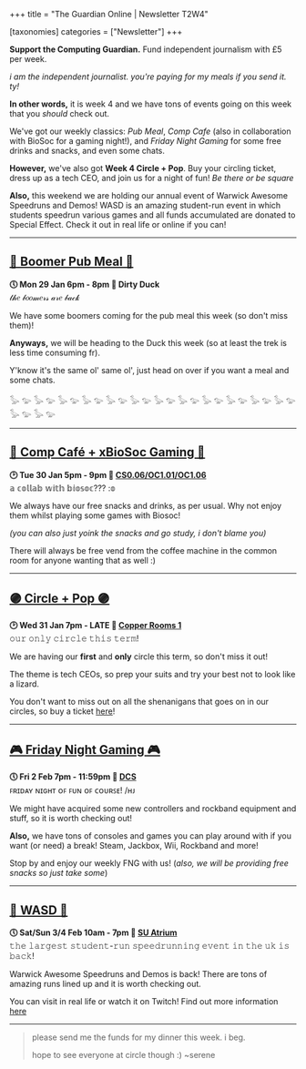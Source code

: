 +++
title = "The Guardian Online | Newsletter T2W4"


[taxonomies]
categories = ["Newsletter"]
+++

**Support the Computing Guardian.** Fund independent journalism with £5 per week.

<!-- more -->

*i am the independent journalist. you're paying for my meals if you send it. ty!*

**In other words,** it is week 4 and we have tons of events going on this week that you *should* check out. 

We've got our weekly classics: *Pub Meal*, *Comp Cafe* (also in collaboration with BioSoc for a gaming night!), and *Friday Night Gaming* for some free drinks and snacks, and even some chats.

**However,** we've also got **Week 4 Circle + Pop**. Buy your circling ticket, dress up as a tech CEO, and join us for a night of fun! *Be there or be square*

**Also,** this weekend we are holding our annual event of Warwick Awesome Speedruns and Demos! WASD is an amazing student-run event in which students speedrun various games and all funds accumulated are donated to Special Effect. Check it out in real life or online if you can!
***

## **[🍔 Boomer Pub Meal 🍔](https://uwcs.co.uk/events/t2/w4/pub/)**
**🕔 Mon 29 Jan 6pm - 8pm  📍 Dirty Duck**  
𝓉𝒽𝑒 𝒷𝑜𝑜𝓂𝑒𝓇𝓈 𝒶𝓇𝑒 𝒷𝒶𝒸𝓀

We have some boomers coming for the pub meal this week (so don't miss them)!

**Anyways,** we will be heading to the Duck this week (so at least the trek is less time consuming fr). 

Y'know it's the same ol' same ol', just head on over if you want a meal and some chats.

𓅭 𓅰 𓅭 𓅰 𓅭 𓅰 𓅭 𓅰 𓅭 𓅰 𓅭 𓅰 𓅭 𓅰 𓅭 𓅰 𓅭 𓅰 𓅭 𓅰 𓅭 𓅰 𓅭 𓅰 𓅭 𓅰 𓅭 𓅰 
***

## **[🍰 Comp Café + xBioSoc Gaming 🍰](https://uwcs.co.uk/events/t2/w4/compcafe/)**
**🕑 Tue 30 Jan 5pm - 9pm  📍 [CS0.06/OC1.01/OC1.06](https://campus.warwick.ac.uk//search/623c888a421e6f5928c0d038)**  
𝕒 𝕔𝕠𝕝𝕝𝕒𝕓 𝕨𝕚𝕥𝕙 𝕓𝕚𝕠𝕤𝕠𝕔??? :𝕠

We always have our free snacks and drinks, as per usual. Why not enjoy them whilst playing some games with Biosoc!

*(you can also just yoink the snacks and go study, i don't blame you)*

There will always be free vend from the coffee machine in the common room for anyone wanting that as well :)
***

## **[🟣 Circle + Pop 🟣](https://uwcs.co.uk/events/t2/w4/circle-w-pop/)**
**🕑 Wed 31 Jan 7pm - LATE 📍 [Copper Rooms 1](https://campus.warwick.ac.uk//search/623c8899421e6f5928c0d325)**  
𝚘𝚞𝚛 𝚘𝚗𝚕𝚢 𝚌𝚒𝚛𝚌𝚕𝚎 𝚝𝚑𝚒𝚜 𝚝𝚎𝚛𝚖!

We are having our **first** and **only** circle this term, so don't miss it out!

The theme is tech CEOs, so prep your suits and try your best not to look like a lizard. 

You don't want to miss out on all the shenanigans that goes on in our circles, so buy a ticket [here](https://tickets.warwicksu.com/ents/event/24779/)!
***

## **[🎮 Friday Night Gaming 🎮](https://uwcs.co.uk/events/t2/w4/fng/)**
**🕔 Fri 2 Feb 7pm - 11:59pm  📍 [DCS](https://campus.warwick.ac.uk/search/623c8858421e6f5928c0c78f)**  
ꜰʀɪᴅᴀʏ ɴɪɢʜᴛ ᴏꜰ ꜰᴜɴ ᴏꜰ ᴄᴏᴜʀꜱᴇ! /ʜᴊ

We might have acquired some new controllers and rockband equipment and stuff, so it is worth checking out!

**Also,** we have tons of consoles and games you can play around with if you want (or need) a break! Steam, Jackbox, Wii, Rockband and more!

Stop by and enjoy our weekly FNG with us! (*also, we will be providing free snacks so just take some*)
***

## **[👾 WASD 👾](https://uwcs.co.uk/events/t2/w4/wasd/)**
**🕔 Sat/Sun 3/4 Feb 10am - 7pm  📍 [SU Atrium](https://campus.warwick.ac.uk//search/623c8897421e6f5928c0d2e2)**  
𝚝𝚑𝚎 𝚕𝚊𝚛𝚐𝚎𝚜𝚝 𝚜𝚝𝚞𝚍𝚎𝚗𝚝-𝚛𝚞𝚗 𝚜𝚙𝚎𝚎𝚍𝚛𝚞𝚗𝚗𝚒𝚗𝚐 𝚎𝚟𝚎𝚗𝚝 𝚒𝚗 𝚝𝚑𝚎 𝚞𝚔 𝚒𝚜 𝚋𝚊𝚌𝚔!

Warwick Awesome Speedruns and Demos is back! There are tons of amazing runs lined up and it is worth checking out. 

You can visit in real life or watch it on Twitch! Find out more information [here](https://warwickspeed.run/)
***

>please send me the funds for my dinner this week. i beg.
>
>hope to see everyone at circle though :) ~serene

